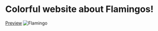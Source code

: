 # Colorful website about Flamingos!

[Preview](https://mantasmikal.github.io/flamingo-app/)
![Flamingo](https://i.imgur.com/J0pYx5N.png)
